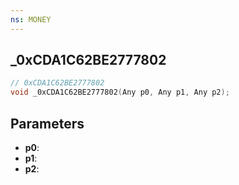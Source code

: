 ```yaml
---
ns: MONEY
---
```

## _0xCDA1C62BE2777802

```c
// 0xCDA1C62BE2777802
void _0xCDA1C62BE2777802(Any p0, Any p1, Any p2);
```


## Parameters
* **p0**: 
* **p1**: 
* **p2**: 

